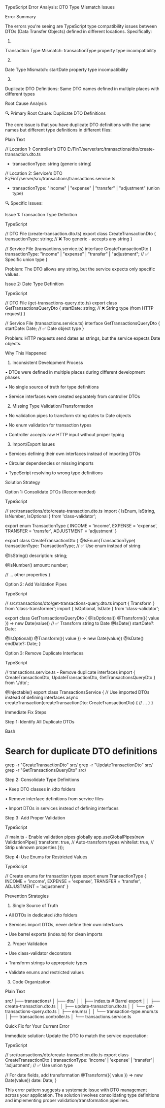 TypeScript Error Analysis: DTO Type Mismatch Issues

Error Summary

The errors you're seeing are TypeScript type compatibility issues between DTOs (Data Transfer Objects) defined in different locations. Specifically:

1.
Transaction Type Mismatch: transactionType property type incompatibility

2.
Date Type Mismatch: startDate property type incompatibility

3.
Duplicate DTO Definitions: Same DTO names defined in multiple places with different types

Root Cause Analysis

🔍 Primary Root Cause: Duplicate DTO Definitions

The core issue is that you have duplicate DTO definitions with the same names but different type definitions in different files:

Plain Text


// Location 1: Controller's DTO
E:/FinT/server/src/transactions/dto/create-transaction.dto.ts
- transactionType: string (generic string)

// Location 2: Service's DTO  
E:/FinT/server/src/transactions/transactions.service.ts
- transactionType: "income" | "expense" | "transfer" | "adjustment" (union type)


🔍 Specific Issues:

Issue 1: Transaction Type Definition

TypeScript


// DTO File (create-transaction.dto.ts)
export class CreateTransactionDto {
  transactionType: string; // ❌ Too generic - accepts any string
}

// Service File (transactions.service.ts) 
interface CreateTransactionDto {
  transactionType: "income" | "expense" | "transfer" | "adjustment"; // ✅ Specific union type
}


Problem: The DTO allows any string, but the service expects only specific values.

Issue 2: Date Type Definition

TypeScript


// DTO File (get-transactions-query.dto.ts)
export class GetTransactionsQueryDto {
  startDate: string; // ❌ String type (from HTTP request)
}

// Service File (transactions.service.ts)
interface GetTransactionsQueryDto {
  startDate: Date; // ✅ Date object type
}


Problem: HTTP requests send dates as strings, but the service expects Date objects.

Why This Happened

1. Inconsistent Development Process

•
DTOs were defined in multiple places during different development phases

•
No single source of truth for type definitions

•
Service interfaces were created separately from controller DTOs

2. Missing Type Validation/Transformation

•
No validation pipes to transform string dates to Date objects

•
No enum validation for transaction types

•
Controller accepts raw HTTP input without proper typing

3. Import/Export Issues

•
Services defining their own interfaces instead of importing DTOs

•
Circular dependencies or missing imports

•
TypeScript resolving to wrong type definitions

Solution Strategy

Option 1: Consolidate DTOs (Recommended)

TypeScript


// src/transactions/dto/create-transaction.dto.ts
import { IsEnum, IsString, IsNumber, IsOptional } from 'class-validator';

export enum TransactionType {
  INCOME = 'income',
  EXPENSE = 'expense', 
  TRANSFER = 'transfer',
  ADJUSTMENT = 'adjustment'
}

export class CreateTransactionDto {
  @IsEnum(TransactionType)
  transactionType: TransactionType; // ✅ Use enum instead of string

  @IsString()
  description: string;

  @IsNumber()
  amount: number;

  // ... other properties
}


Option 2: Add Validation Pipes

TypeScript


// src/transactions/dto/get-transactions-query.dto.ts
import { Transform } from 'class-transformer';
import { IsOptional, IsDate } from 'class-validator';

export class GetTransactionsQueryDto {
  @IsOptional()
  @Transform(({ value }) => new Date(value)) // ✅ Transform string to Date
  @IsDate()
  startDate?: Date;

  @IsOptional()
  @Transform(({ value }) => new Date(value))
  @IsDate()
  endDate?: Date;
}


Option 3: Remove Duplicate Interfaces

TypeScript


// transactions.service.ts - Remove duplicate interfaces
import { CreateTransactionDto, UpdateTransactionDto, GetTransactionsQueryDto } from './dto';

@Injectable()
export class TransactionsService {
  // Use imported DTOs instead of defining interfaces
  async createTransaction(createTransactionDto: CreateTransactionDto) {
    // ...
  }
}


Immediate Fix Steps

Step 1: Identify All Duplicate DTOs

Bash


# Search for duplicate DTO definitions
grep -r "CreateTransactionDto" src/
grep -r "UpdateTransactionDto" src/
grep -r "GetTransactionsQueryDto" src/


Step 2: Consolidate Type Definitions

•
Keep DTO classes in /dto folders

•
Remove interface definitions from service files

•
Import DTOs in services instead of defining interfaces

Step 3: Add Proper Validation

TypeScript


// main.ts - Enable validation pipes globally
app.useGlobalPipes(new ValidationPipe({
  transform: true, // Auto-transform types
  whitelist: true, // Strip unknown properties
}));


Step 4: Use Enums for Restricted Values

TypeScript


// Create enums for transaction types
export enum TransactionType {
  INCOME = 'income',
  EXPENSE = 'expense',
  TRANSFER = 'transfer', 
  ADJUSTMENT = 'adjustment'
}


Prevention Strategies

1. Single Source of Truth

•
All DTOs in dedicated /dto folders

•
Services import DTOs, never define their own interfaces

•
Use barrel exports (index.ts) for clean imports

2. Proper Validation

•
Use class-validator decorators

•
Transform strings to appropriate types

•
Validate enums and restricted values

3. Code Organization

Plain Text


src/
├── transactions/
│   ├── dto/
│   │   ├── index.ts              # Barrel export
│   │   ├── create-transaction.dto.ts
│   │   ├── update-transaction.dto.ts
│   │   └── get-transactions-query.dto.ts
│   ├── enums/
│   │   └── transaction-type.enum.ts
│   ├── transactions.controller.ts
│   └── transactions.service.ts


Quick Fix for Your Current Error

Immediate solution: Update the DTO to match the service expectation:

TypeScript


// src/transactions/dto/create-transaction.dto.ts
export class CreateTransactionDto {
  transactionType: 'income' | 'expense' | 'transfer' | 'adjustment'; // ✅ Use union type
  
  // For date fields, add transformation
  @Transform(({ value }) => new Date(value))
  date: Date;
}


This error pattern suggests a systematic issue with DTO management across your application. The solution involves consolidating type definitions and implementing proper validation/transformation pipelines.

